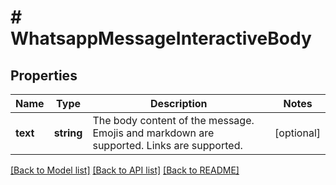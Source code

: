 # # WhatsappMessageInteractiveBody

## Properties

Name | Type | Description | Notes
------------ | ------------- | ------------- | -------------
**text** | **string** | The body content of the message. Emojis and markdown are supported. Links are supported. | [optional]

[[Back to Model list]](../../README.md#models) [[Back to API list]](../../README.md#endpoints) [[Back to README]](../../README.md)
